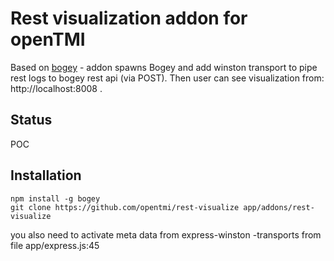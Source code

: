 # Rest visualization addon for openTMI

Based on [bogey](https://github.com/cognizo/bogey) - addon spawns Bogey and add winston transport to pipe rest logs to bogey rest api (via POST). Then user can see visualization from: http://localhost:8008 .

## Status
POC

## Installation

```
npm install -g bogey
git clone https://github.com/opentmi/rest-visualize app/addons/rest-visualize
```

you also need to activate meta data from express-winston -transports from file app/express.js:45
